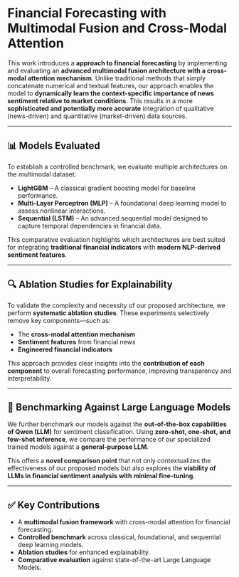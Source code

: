 # Financial Forecasting with Multimodal Fusion and Cross-Modal Attention  

This work introduces a **approach to financial forecasting** by implementing and evaluating an **advanced multimodal fusion architecture with a cross-modal attention mechanism**. Unlike traditional methods that simply concatenate numerical and textual features, our approach enables the model to **dynamically learn the context-specific importance of news sentiment relative to market conditions**. This results in a more **sophisticated and potentially more accurate** integration of qualitative (news-driven) and quantitative (market-driven) data sources.  

---

## 📊 Models Evaluated  

To establish a controlled benchmark, we evaluate multiple architectures on the multimodal dataset:  

- **LightGBM** – A classical gradient boosting model for baseline performance.  
- **Multi-Layer Perceptron (MLP)** – A foundational deep learning model to assess nonlinear interactions.  
- **Sequential (LSTM)** – An advanced sequential model designed to capture temporal dependencies in financial data.  

This comparative evaluation highlights which architectures are best suited for integrating **traditional financial indicators** with **modern NLP-derived sentiment features**.  

---

## 🔍 Ablation Studies for Explainability  

To validate the complexity and necessity of our proposed architecture, we perform **systematic ablation studies**. These experiments selectively remove key components—such as:  

- The **cross-modal attention mechanism**  
- **Sentiment features** from financial news  
- **Engineered financial indicators**  

This approach provides clear insights into the **contribution of each component** to overall forecasting performance, improving transparency and interpretability.  

---

## 🤖 Benchmarking Against Large Language Models  

We further benchmark our models against the **out-of-the-box capabilities of Qwen (LLM)** for sentiment classification. Using **zero-shot, one-shot, and few-shot inference**, we compare the performance of our specialized trained models against a **general-purpose LLM**.  

This offers a **novel comparison point** that not only contextualizes the effectiveness of our proposed models but also explores the **viability of LLMs in financial sentiment analysis with minimal fine-tuning**.  

---

## ✅ Key Contributions  

- A **multimodal fusion framework** with cross-modal attention for financial forecasting.  
- **Controlled benchmark** across classical, foundational, and sequential deep learning models.  
- **Ablation studies** for enhanced explainability.  
- **Comparative evaluation** against state-of-the-art Large Language Models.  
